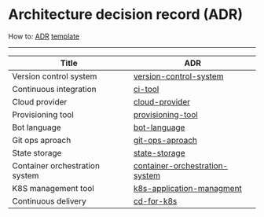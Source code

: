 # Architecture decision record (ADR)
How to:
[ADR](https://github.com/joelparkerhenderson/architecture-decision-record "ADR")
[template](./template.md)

------------

|  Title|ADR   |
| ------------ | ------------ |
| Version control system  | [version-control-system](./version-control-system.md) |
| Continuous integration  | [ci-tool](./ci-tool.md) |
| Cloud provider  | [cloud-provider](./cloud-provider.md)  |
| Provisioning tool  | [provisioning-tool](./provisioning-tool.md) |
| Bot language  | [bot-language](./bot-language.md)  |
| Git ops aproach  | [git-ops-aproach](./git-ops-approach.md)  |
| State storage  | [state-storage](./state-storage.md) |
| Container orchestration system  | [container-orchestration-system](./container-orchestration-system.md)  |
| K8S management tool  | [k8s-application-managment](./k8s-application-managment.md) |
| Continuous delivery  | [cd-for-k8s](./cd-for-k8s.md)  |

